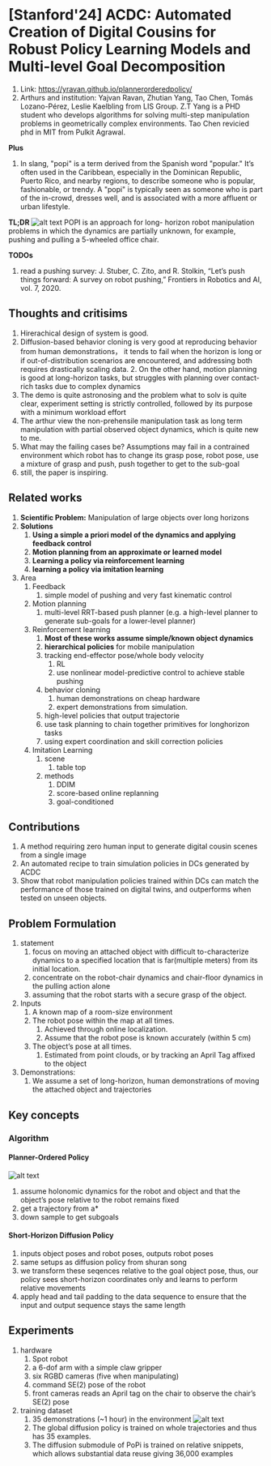 # [Stanford'24] ACDC: Automated Creation of Digital Cousins for Robust Policy Learning Models and Multi-level Goal Decomposition
1. Link: https://yravan.github.io/plannerorderedpolicy/
2. Arthurs and institution: Yajvan Ravan, Zhutian Yang, Tao Chen, Tomás Lozano-Pérez, Leslie Kaelbling from LIS Group. Z.T Yang is a PHD student who develops algorithms for solving multi-step manipulation problems in geometrically complex environments. Tao Chen revicied phd in MIT from Pulkit Agrawal.
   
**Plus**
   1. In slang, "popi" is a term derived from the Spanish word "popular." It’s often used in the Caribbean, especially in the Dominican Republic, Puerto Rico, and nearby regions, to describe someone who is popular, fashionable, or trendy. A "popi" is typically seen as someone who is part of the in-crowd, dresses well, and is associated with a more affluent or urban lifestyle.
   
**TL;DR**
![alt text](image.png)
POPI is an approach for long- horizon robot manipulation problems in which the dynamics are partially unknown, for example, pushing and pulling a 5-wheeled office chair.

**TODOs**
1. read a pushing survey: J. Stuber, C. Zito, and R. Stolkin, “Let’s push things forward: A survey on robot pushing,” Frontiers in Robotics and AI, vol. 7, 2020.
## Thoughts and critisims
1. Hirerachical design of system is good.
2. Diffusion-based behavior cloning is very good at reproducing behavior from human demonstrations， it tends to fail when the horizon is long or if out-of-distribution scenarios are encountered, and addressing both requires drastically scaling data. 2. On the other hand, motion planning is good at long-horizon tasks, but struggles with planning over contact-rich tasks due to complex dynamics
3. The demo is quite astronosing and the problem what to solv is quite clear, experiment setting is strictly controlled, followed by its purpose with a minimum workload effort
4. The arthur view the non-prehensile manipulation task as long term manipulation with partial observed object dynamics, which is quite new to me.
5. What may the failing cases be? Assumptions may fail in a contrained environment which robot has to change its grasp pose, robot pose, use a mixture of grasp and push, push together to get to the sub-goal
6. still, the paper is inspiring.
## Related works
1. **Scientific Problem:** Manipulation of large objects over long horizons
2. **Solutions**
   1. **Using a simple a priori model of the dynamics and applying feedback control**
   2. **Motion planning from an approximate or learned model**
   3.  **Learning a policy via reinforcement learning**
   4.  **learning a policy via imitation learning**
3. Area
   1. Feedback
      1. simple model of pushing and very fast kinematic control
   2. Motion planning
      1.  multi-level RRT-based push planner (e.g. a high-level planner to generate sub-goals for a lower-level planner)
   3. Reinforcement learning
      1. **Most of these works assume simple/known object dynamics**
      2. **hierarchical policies** for mobile manipulation
      3. tracking end-effector pose/whole body velocity
         1. RL
         2. use nonlinear model-predictive control to achieve stable pushing
      4. behavior cloning
         1.  human demonstrations on cheap hardware
         2.  expert demonstrations from simulation.
       5. high-level policies that output trajectorie
         1. use task planning to chain together primitives for longhorizon tasks
         2.  using expert coordination and skill correction policies
    4. Imitation Learning
       1. scene
          1. table top
       2. methods
          1. DDIM
          2. score-based online replanning
          3. goal-conditioned

## Contributions
1. A method requiring zero human input to generate digital cousin scenes from a single image
2. An automated recipe to train simulation policies in DCs generated by ACDC
3. Show that robot manipulation policies trained within DCs can match the performance of those trained on digital twins, and outperforms when tested on unseen objects.

## Problem Formulation
1. statement
   1. focus on moving an attached object with difficult to-characterize dynamics to a specified location that is far(multiple meters) from its initial location.
   2. concentrate on the robot-chair dynamics and chair-floor dynamics in the pulling action alone
   3. assuming that the robot starts with a secure grasp of the object.
2. Inputs
   1. A known map of a room-size environment
   2. The robot pose within the map at all times. 
      1. Achieved through online localization. 
      2. Assume that the robot pose is known accurately (within 5 cm)
   3. The object’s pose at all times.
      1. Estimated from point clouds, or by tracking an April Tag affixed to the object
3. Demonstrations: 
   1. We assume a set of long-horizon, human demonstrations of moving the attached object and trajectories
## Key concepts
### Algorithm
#### Planner-Ordered Policy
![alt text](image-1.png)
   1. assume holonomic dynamics for the robot and object and     that the object’s pose relative to the robot remains fixed
   2. get a trajectory from a*
   3. down sample to get subgoals
####  Short-Horizon Diffusion Policy
 1. inputs object poses and robot poses, outputs robot poses
 2. same setups as diffusion policy from shuran song
 3. we transform these seqences relative to the goal object pose, thus, our policy sees short-horizon coordinates only and learns to perform relative movements
 4. apply head and tail padding to the data sequence to ensure
that the input and output sequence stays the same length
## Experiments
1. hardware
   1. Spot robot
   2. a 6-dof arm with a simple claw gripper
   3. six RGBD cameras (five when manipulating)
   4. command SE(2) pose of the robot
   5. front cameras reads an April tag on the chair to observe the chair’s SE(2) pose
2. training dataset
   1. 35 demonstrations (~1 hour) in the environment
    ![alt text](image-2.png)
   3. The global diffusion policy is trained on whole trajectories and thus has 35 examples. 
   4. The diffusion submodule of PoPi is trained on relative snippets, which allows substantial data reuse giving 36,000 examples